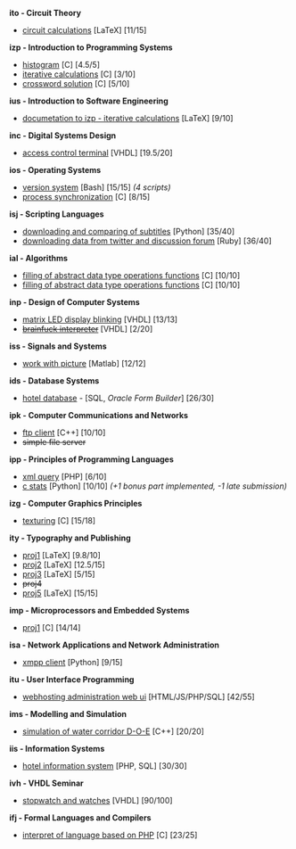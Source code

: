 **ito - Circuit Theory**
- [circuit calculations](/ito/proj.tex) [LaTeX] [11/15]

**izp - Introduction to Programming Systems**
- [histogram](/izp/proj1/proj1.c) [C] [4.5/5]
- [iterative calculations](/izp/proj2/proj2.c) [C] [3/10]
- [crossword solution](/izp/proj3/proj3.c) [C] [5/10]

**ius - Introduction to Software Engineering**
- [documetation to izp - iterative calculations](/ius/proj2.tex) [LaTeX] [9/10]

**inc - Digital Systems Design**
- [access control terminal](/inc/fsm.vhd) [VHDL] [19.5/20]

**ios - Operating Systems**
- [version system](/ios/proj1/) [Bash] [15/15] *(4 scripts)*
- [process synchronization](/ios/proj2/santa.c) [C] [8/15]

**isj - Scripting Languages**
- [downloading and comparing of subtitles](/isj/python/titles.py) [Python] [35/40]
- [downloading data from twitter and discussion forum](/isj/ruby/downloader.rb) [Ruby] [36/40]

**ial - Algorithms**
- [filling of abstract data type operations functions](/ial/du1/) [C] [10/10]
- [filling of abstract data type operations functions](/ial/du2/) [C] [10/10]

**inp - Design of Computer Systems**
- [matrix LED display blinking](/inp/proj1/fpga/ledc8x8.vhd) [VHDL] [13/13]
- [~~brainfuck interpreter~~](/inp/proj2/cpu_nedokoncene.vhd) [VHDL] [2/20]

**iss - Signals and Systems**
- [work with picture](/iss/reseni.m) [Matlab] [12/12]

**ids - Database Systems**
- [hotel database](/ids/projekt) - [SQL, *Oracle Form Builder*] [26/30]

**ipk - Computer Communications and Networks**
- [ftp client](/ipk/projekt1/ftpclient.cpp) [C++] [10/10]
- ~~simple file server~~

**ipp - Principles of Programming Languages**
- [xml query](/ipp/proj1/xqr.php) [PHP] [6/10]
- [c stats](/ipp/proj2/cst.py) [Python] [10/10] *(+1 bonus part implemented, -1 late submission)*

**izg - Computer Graphics Principles**
- [texturing](/izg/projekt/student.c) [C] [15/18]

**ity - Typography and Publishing**
- [proj1](/ity/proj1/proj1.tex) [LaTeX] [9.8/10]
- [proj2](/ity/proj2/proj2.tex) [LaTeX] [12.5/15]
- [proj3](/ity/proj3/proj3.tex) [LaTeX] [5/15]
- ~~proj4~~
- [proj5](/ity/proj5/proj5.tex) [LaTeX] [15/15]

**imp - Microprocessors and Embedded Systems**
- [proj1](/imp/Sources/main.c) [C] [14/14]

**isa - Network Applications and Network Administration**
- [xmpp client](/isa/xmppclient) [Python] [9/15]

**itu - User Interface Programming**
- [webhosting administration web ui](/itu/) [HTML/JS/PHP/SQL] [42/55]

**ims - Modelling and Simulation**
- [simulation of water corridor D-O-E](/ims/) [C++] [20/20]

**iis - Information Systems**
- [hotel information system](/iis/) [PHP, SQL] [30/30]

**ivh - VHDL Seminar**
- [stopwatch and watches](/ivh/) [VHDL] [90/100]

**ifj - Formal Languages and Compilers**
- [interpret of language based on PHP](/ifj/ifj13/) [C] [23/25]
